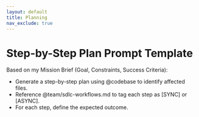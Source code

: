 ```yaml
---
layout: default
title: Planning
nav_exclude: true
---
```


# Step-by-Step Plan Prompt Template

Based on my Mission Brief (Goal, Constraints, Success Criteria):
- Generate a step-by-step plan using @codebase to identify affected files.
- Reference @team/sdlc-workflows.md to tag each step as [SYNC] or [ASYNC].
- For each step, define the expected outcome.